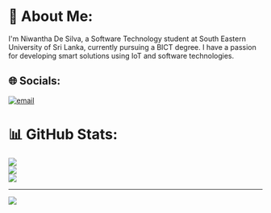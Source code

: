# 💫 About Me:
I'm Niwantha De Silva, a Software Technology student at South Eastern University of Sri Lanka, currently pursuing a BICT degree. I have a passion for developing smart solutions using IoT and software technologies.


## 🌐 Socials:
[![email](https://img.shields.io/badge/Email-D14836?logo=gmail&logoColor=white)](mailto:niwantha444@gmail.com) 
# 📊 GitHub Stats:
![](https://github-readme-stats.vercel.app/api?username=NiwanthaDeSilva&theme=dark&hide_border=false&include_all_commits=false&count_private=false)<br/>
![](https://github-readme-streak-stats.herokuapp.com/?user=NiwanthaDeSilva&theme=dark&hide_border=false)<br/>
![](https://github-readme-stats.vercel.app/api/top-langs/?username=NiwanthaDeSilva&theme=dark&hide_border=false&include_all_commits=false&count_private=false&layout=compact)

---
[![](https://visitcount.itsvg.in/api?id=NiwanthaDeSilva&icon=0&color=0)](https://visitcount.itsvg.in)

<!-- Proudly created with GPRM ( https://gprm.itsvg.in ) -->
